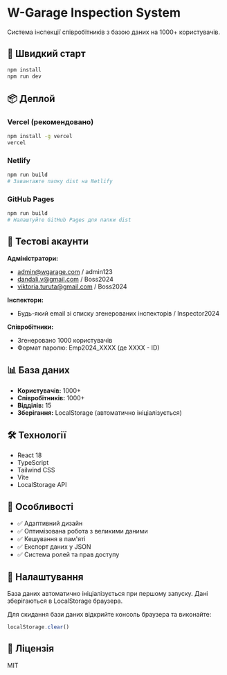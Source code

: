 # W-Garage Inspection System

Система інспекції співробітників з базою даних на 1000+ користувачів.

## 🚀 Швидкий старт

```bash
npm install
npm run dev
```

## 📦 Деплой

### Vercel (рекомендовано)
```bash
npm install -g vercel
vercel
```

### Netlify
```bash
npm run build
# Завантажте папку dist на Netlify
```

### GitHub Pages
```bash
npm run build
# Налаштуйте GitHub Pages для папки dist
```

## 🔐 Тестові акаунти

**Адміністратори:**
- admin@wgarage.com / admin123
- dandali.v@gmail.com / Boss2024
- viktoria.turuta@gmail.com / Boss2024

**Інспектори:**
- Будь-який email зі списку згенерованих інспекторів / Inspector2024

**Співробітники:**
- Згенеровано 1000 користувачів
- Формат паролю: Emp2024_XXXX (де XXXX - ID)

## 📊 База даних

- **Користувачів:** 1000+
- **Співробітників:** 1000+
- **Відділів:** 15
- **Зберігання:** LocalStorage (автоматично ініціалізується)

## 🛠 Технології

- React 18
- TypeScript
- Tailwind CSS
- Vite
- LocalStorage API

## 📱 Особливості

- ✅ Адаптивний дизайн
- ✅ Оптимізована робота з великими даними
- ✅ Кешування в пам'яті
- ✅ Експорт даних у JSON
- ✅ Система ролей та прав доступу

## 🔧 Налаштування

База даних автоматично ініціалізується при першому запуску.
Дані зберігаються в LocalStorage браузера.

Для скидання бази даних відкрийте консоль браузера та виконайте:
```javascript
localStorage.clear()
```

## 📄 Ліцензія

MIT
